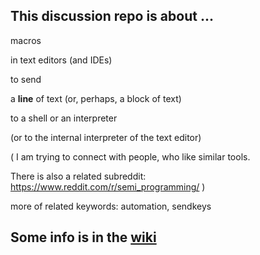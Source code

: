 
## This discussion repo is about ...

macros

in text editors (and IDEs)

to send

a **line** of text (or, perhaps, a block of text)

to a shell or an interpreter

(or to the internal interpreter of the text editor)


(
I am trying to connect with people, who like similar tools.

There is also a related subreddit: https://www.reddit.com/r/semi_programming/    )

more of related keywords: automation, sendkeys

## Some info is in the [wiki](https://github.com/martin12333/Run-selected-text--discussions/wiki)



